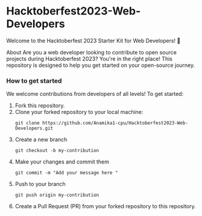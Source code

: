 ﻿# Hacktoberfest2023-Web-Developers
Welcome to the Hacktoberfest 2023 Starter Kit for Web Developers! 🚀

About
Are you a web developer looking to contribute to open source projects during Hacktoberfest 2023? You're in the right place! This repository is designed to help you get started on your open-source journey.

### How to get started

We welcome contributions from developers of all levels! To get started:

1. Fork this repository.
2. Clone your forked repository to your local machine:
   ```shell
   git clone https://github.com/Anamika1-cpu/Hacktoberfest2023-Web-Developers.git
3. Create a new branch
    ```shell
    git checkout -b my-contribution
4. Make your changes and commit them
      ```shell
    git commit -m "Add your message here "
5. Push to your branch
    ```shell
    git push origin my-contribution
6. Create a Pull Request (PR) from your forked repository to this repository.
